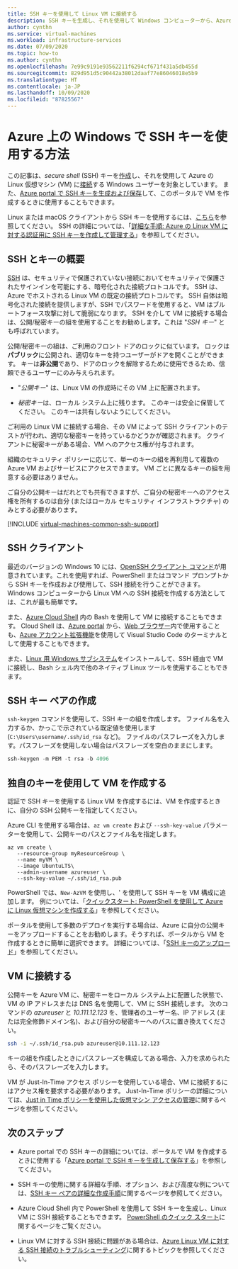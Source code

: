 ```yaml
---
title: SSH キーを使用して Linux VM に接続する
description: SSH キーを生成し、それを使用して Windows コンピューターから、Azure 上の Linux 仮想マシンに接続する方法について説明します。
author: cynthn
ms.service: virtual-machines
ms.workload: infrastructure-services
ms.date: 07/09/2020
ms.topic: how-to
ms.author: cynthn
ms.openlocfilehash: 7e99c9191e93562211f6294cf671f431a5db455d
ms.sourcegitcommit: 829d951d5c90442a38012daaf77e86046018e5b9
ms.translationtype: HT
ms.contentlocale: ja-JP
ms.lasthandoff: 10/09/2020
ms.locfileid: "87825567"
---
```

# <a name="how-to-use-ssh-keys-with-windows-on-azure"></a>Azure 上の Windows で SSH キーを使用する方法

この記事は、*secure shell* (SSH) キーを[作成](#create-an-ssh-key-pair)し、それを使用して Azure の Linux 仮想マシン (VM) に[接続](#connect-to-your-vm)する Windows ユーザーを対象としています。 また、[Azure portal で SSH キーを生成および保存](../ssh-keys-portal.md)して、このポータルで VM を作成するときに使用することもできます。


Linux または macOS クライアントから SSH キーを使用するには、[こちら](mac-create-ssh-keys.md)を参照してください。 SSH の詳細については、「[詳細な手順: Azure の Linux VM に対する認証用に SSH キーを作成して管理する](create-ssh-keys-detailed.md)」を参照してください。

## <a name="overview-of-ssh-and-keys"></a>SSH とキーの概要

[SSH](https://www.ssh.com/ssh/) は、セキュリティで保護されていない接続においてセキュリティで保護されたサインインを可能にする、暗号化された接続プロトコルです。 SSH は、Azure でホストされる Linux VM の既定の接続プロトコルです。 SSH 自体は暗号化された接続を提供しますが、SSH でパスワードを使用すると、VM はブルートフォース攻撃に対して脆弱になります。 SSH を介して VM に接続する場合は、公開/秘密キーの組を使用することをお勧めします。これは "*SSH キー*" とも呼ばれています。 

公開/秘密キーの組は、ご利用のフロント ドアのロックに似ています。 ロックは **パブリック**に公開され、適切なキーを持つユーザーがドアを開くことができます。 キーは**非公開**であり、ドアのロックを解除するために使用できるため、信頼できるユーザーにのみ与えられます。 

- "*公開キー*" は、Linux VM の作成時にその VM 上に配置されます。 

- *秘密キー*は、ローカル システム上に残ります。 このキーは安全に保管してください。 このキーは共有しないようにしてください。

ご利用の Linux VM に接続する場合、その VM によって SSH クライアントのテストが行われ、適切な秘密キーを持っているかどうかが確認されます。 クライアントに秘密キーがある場合、VM へのアクセス権が付与されます。 

組織のセキュリティ ポリシーに応じて、単一のキーの組を再利用して複数の Azure VM およびサービスにアクセスできます。 VM ごとに異なるキーの組を用意する必要はありません。 

ご自分の公開キーはだれとでも共有できますが、ご自分の秘密キーへのアクセス権を所有するのは自分 (またはローカル セキュリティ インフラストラクチャ) のみとする必要があります。

[!INCLUDE [virtual-machines-common-ssh-support](../../../includes/virtual-machines-common-ssh-support.md)]

## <a name="ssh-clients"></a>SSH クライアント

最近のバージョンの Windows 10 には、[OpenSSH クライアント コマンド](https://blogs.msdn.microsoft.com/commandline/2018/03/07/windows10v1803/)が用意されています。これを使用すれば、PowerShell またはコマンド プロンプトから SSH キーを作成および使用して、SSH 接続を行うことができます。 Windows コンピューターから Linux VM への SSH 接続を作成する方法としては、これが最も簡単です。 

また、[Azure Cloud Shell](../../cloud-shell/overview.md) 内の Bash を使用して VM に接続することもできます。 Cloud Shell は、[Azure portal](https://portal.azure.com) から、[Web ブラウザー](https://shell.azure.com/bash)内で使用することも、[Azure アカウント拡張機能](https://marketplace.visualstudio.com/items?itemName=ms-vscode.azure-account)を使用して Visual Studio Code のターミナルとして使用することもできます。

また、[Linux 用 Windows サブシステム](/windows/wsl/about)をインストールして、SSH 経由で VM に接続し、Bash シェル内で他のネイティブ Linux ツールを使用することもできます。

## <a name="create-an-ssh-key-pair"></a>SSH キー ペアの作成

`ssh-keygen` コマンドを使用して、SSH キーの組を作成します。 ファイル名を入力するか、かっこで示されている既定値を使用します (`C:\Users\username/.ssh/id_rsa` など)。  ファイルのパスフレーズを入力します。パスフレーズを使用しない場合はパスフレーズを空白のままにします。 

```powershell
ssh-keygen -m PEM -t rsa -b 4096
```

## <a name="create-a-vm-using-your-key"></a>独自のキーを使用して VM を作成する

認証で SSH キーを使用する Linux VM を作成するには、VM を作成するときに、自分の SSH 公開キーを指定してください。

Azure CLI を使用する場合は、`az vm create` および `--ssh-key-value` パラメーターを使用して、公開キーのパスとファイル名を指定します。

```azurecli
az vm create \
   --resource-group myResourceGroup \
   --name myVM \
   --image UbuntuLTS\
   --admin-username azureuser \
   --ssh-key-value ~/.ssh/id_rsa.pub
```

PowerShell では、`New-AzVM` を使用し、' を使用して SSH キーを VM 構成に追加します。 例については、「[クイックスタート: PowerShell を使用して Azure に Linux 仮想マシンを作成する](quick-create-powershell.md)」を参照してください。

ポータルを使用して多数のデプロイを実行する場合は、Azure に自分の公開キーをアップロードすることをお勧めします。そうすれば、ポータルから VM を作成するときに簡単に選択できます。 詳細については、「[SSH キーのアップロード](../ssh-keys-portal.md#upload-an-ssh-key)」を参照してください。


## <a name="connect-to-your-vm"></a>VM に接続する

公開キーを Azure VM に、秘密キーをローカル システム上に配置した状態で、VM の IP アドレスまたは DNS 名を使用して、VM に SSH 接続します。 次のコマンドの *azureuser* と *10.111.12.123* を、管理者のユーザー名、IP アドレス (または完全修飾ドメイン名)、および自分の秘密キーへのパスに置き換えてください。

```bash
ssh -i ~/.ssh/id_rsa.pub azureuser@10.111.12.123
```

キーの組を作成したときにパスフレーズを構成してある場合、入力を求められたら、そのパスフレーズを入力します。

VM が Just-In-Time アクセス ポリシーを使用している場合、VM に接続するにはアクセス権を要求する必要があります。 Just-In-Time ポリシーの詳細については、[Just in Time ポリシーを使用した仮想マシン アクセスの管理](../../security-center/security-center-just-in-time.md)に関するページを参照してください。


## <a name="next-steps"></a>次のステップ

- Azure portal での SSH キーの詳細については、ポータルで VM を作成するときに使用する「[Azure portal で SSH キーを生成して保存する](../ssh-keys-portal.md)」を参照してください。

- SSH キーの使用に関する詳細な手順、オプション、および高度な例については、[SSH キー ペアの詳細な作成手順](create-ssh-keys-detailed.md)に関するページを参照してください。

- Azure Cloud Shell 内で PowerShell を使用して SSH キーを生成し、Linux VM に SSH 接続することもできます。 [PowerShell のクイック スタート](../../cloud-shell/quickstart-powershell.md#ssh)に関するページをご覧ください。

- Linux VM に対する SSH 接続に問題がある場合は、[Azure Linux VM に対する SSH 接続のトラブルシューティング](../troubleshooting/troubleshoot-ssh-connection.md?toc=/azure/virtual-machines/linux/toc.json)に関するトピックを参照してください。